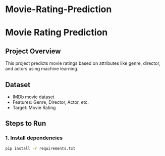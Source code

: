# Movie-Rating-Prediction
# Movie Rating Prediction

## Project Overview
This project predicts movie ratings based on attributes like genre, director, and actors using machine learning.

## Dataset
- IMDb movie dataset
- Features: Genre, Director, Actor, etc.
- Target: Movie Rating

## Steps to Run

### 1. Install dependencies
```bash
pip install -r requirements.txt

